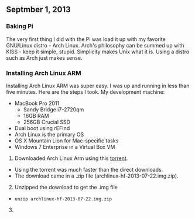 ## Septmber 1, 2013

### Baking Pi

The very first thing I did with the Pi was load it up with my favorite GNU/Linux
distro - Arch Linux. Arch's philosophy can be summed up with KISS - keep it
simple, stupid. Simplicity makes Unix what it is. Using a distro such as Arch
just makes sense.

### Installing Arch Linux ARM

Installing Arch Linux ARM was super easy. I was up and running in less than five
minutes. Here are the steps I took. My development machine:

- MacBook Pro 2011 
  - Sandy Bridge i7-2720qm
  - 16GB RAM
  - 256GB Crucial SSD
- Dual boot using rEFInd 
- Arch Linux is the primary OS
- OS X Mountain Lion for Mac-specific tasks
- Windows 7 Enterprise in a Virtual Box VM



1. Downloaded Arch Linux Arm using this [torrent](http://downloads.raspberrypi.org/images/archlinuxarm/archlinux-hf-2013-07-22/archlinux-hf-2013-07-22.img.zip.torrent).
  * Using the torrent was much faster than the direct downloads.
  * The download came in a .zip file (archlinux-hf-2013-07-22.img.zip). 
2. Unzipped the download to get the .img file 
  * `unzip archlinux-hf-2013-07-22.img.zip`
3. 
